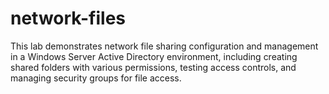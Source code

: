 # network-files
This lab demonstrates network file sharing configuration and management in a Windows Server Active Directory environment, including creating shared folders with various permissions, testing access controls, and managing security groups for file access.
